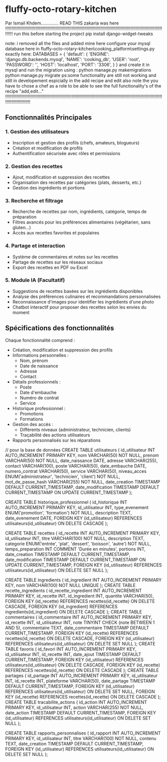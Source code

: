 # fluffy-octo-rotary-kitchen
Par Ismail Khdem..............
READ THIS
zakaria was here
!!!!!!!!!!!!!!!!!!!!!!!!!!!!!!!!!!!!!!!!!!!!!!!!!!!!!!!!!!!!!!!!!!!!!!!!!!!!!!!!!!!!!!!!!!!!!!!!!!!!!!!!!!!!!!!!!!!!!!!!!!!!!!!!!!!
run this before starting the project 
 pip install django-widget-tweaks

 note: 
 i removed all the files and added mine here
 configure your mysql database here in   fluffy-octo-rotary-kitchen\cooking_platform\settings.py
 exactly here:
 DATABASES = {
   'default': {
        'ENGINE': 'django.db.backends.mysql',
        'NAME': 'cooking_db',
        'USER': 'root',
        'PASSWORD': '',
        'HOST': 'localhost',
        'PORT': '3306',
    }
}
and create it in mysql and run the migration using :
python manage.py makemigrations 
python manage.py migrate
ps:some functionality are still not working and still in developement espicially in the add recipe and edit also note the you have to chose a chef as a role to be able to see the full functionality's of the recipe "add,edit..." 
!!!!!!!!!!!!!!!!!!!!!!!!!!!!!!!!!!!!!!!!!!!!!!!!!!!!!!!!!!!!!!!!!!!!!!!!!!!!!!!!!!!!!!!!!!!!!!!!!!!!!!!!!!!!!!!!!!!!!!!!!!!!!!!!!!!!!!!!!!!!!!!!!

## Fonctionnalités Principales

### 1. Gestion des utilisateurs
- Inscription et gestion des profils (chefs, amateurs, blogueurs)
- Création et modification de profils
- Authentification sécurisée avec rôles et permissions

### 2. Gestion des recettes
- Ajout, modification et suppression des recettes
- Organisation des recettes par catégories (plats, desserts, etc.)
- Gestion des ingrédients et portions

### 3. Recherche et filtrage
- Recherche de recettes par nom, ingrédients, catégorie, temps de préparation
- Filtres avancés pour les préférences alimentaires (végétarien, sans gluten...)
- Accès aux recettes favorites et populaires

### 4. Partage et interaction
- Système de commentaires et notes sur les recettes
- Partage de recettes sur les réseaux sociaux
- Export des recettes en PDF ou Excel

### 5. Module IA (Facultatif)
- Suggestions de recettes basées sur les ingrédients disponibles
- Analyse des préférences culinaires et recommandations personnalisées
- Reconnaissance d'images pour identifier les ingrédients d'une photo
- Chatbot interactif pour proposer des recettes selon les envies du moment

## Spécifications des fonctionnalités

Chaque fonctionnalité comprend :
- Création, modification et suppression des profils
- Informations personnelles :
  - Nom, prénom
  - Date de naissance
  - Adresse
  - Contact
- Détails professionnels :
  - Poste
  - Date d'embauche
  - Numéro de contrat
  - Service
- Historique professionnel :
  - Promotions
  - Formations
- Gestion des accès :
  - Différents niveaux (administrateur, technicien, clients)
  - Traçabilité des actions utilisateurs
- Rapports personnalisés sur les réparations





// pour la base de données 
CREATE TABLE utilisateurs (
    id_utilisateur INT AUTO_INCREMENT PRIMARY KEY,
    nom VARCHAR(50) NOT NULL,
    prenom VARCHAR(50) NOT NULL,
    date_naissance DATE,
    adresse VARCHAR(255),
    contact VARCHAR(100),
    poste VARCHAR(50),
    date_embauche DATE,
    numero_contrat VARCHAR(50),
    service VARCHAR(50),
    niveau_acces ENUM('administrateur', 'technicien', 'client') NOT NULL,
    mot_de_passe_hash VARCHAR(255) NOT NULL,
    date_creation TIMESTAMP DEFAULT CURRENT_TIMESTAMP,
    date_modification TIMESTAMP DEFAULT CURRENT_TIMESTAMP ON UPDATE CURRENT_TIMESTAMP
);


CREATE TABLE historique_professionnel (
    id_historique INT AUTO_INCREMENT PRIMARY KEY,
    id_utilisateur INT,
    type_evenement ENUM('promotion', 'formation') NOT NULL,
    description TEXT,
    date_evenement DATE,
    FOREIGN KEY (id_utilisateur) REFERENCES utilisateurs(id_utilisateur) ON DELETE CASCADE
);


CREATE TABLE recettes (
    id_recette INT AUTO_INCREMENT PRIMARY KEY,
    id_utilisateur INT,
    titre VARCHAR(100) NOT NULL,
    description TEXT,
    categorie ENUM('entrée', 'plat', 'dessert', 'boisson', 'autre') NOT NULL,
    temps_preparation INT COMMENT 'Durée en minutes',
    portions INT,
    date_creation TIMESTAMP DEFAULT CURRENT_TIMESTAMP,
    date_modification TIMESTAMP DEFAULT CURRENT_TIMESTAMP ON UPDATE CURRENT_TIMESTAMP,
    FOREIGN KEY (id_utilisateur) REFERENCES utilisateurs(id_utilisateur) ON DELETE SET NULL
);

CREATE TABLE ingredients (
    id_ingredient INT AUTO_INCREMENT PRIMARY KEY,
    nom VARCHAR(100) NOT NULL UNIQUE
);
CREATE TABLE recette_ingredients (
    id_recette_ingredient INT AUTO_INCREMENT PRIMARY KEY,
    id_recette INT,
    id_ingredient INT,
    quantite VARCHAR(50),
    FOREIGN KEY (id_recette) REFERENCES recettes(id_recette) ON DELETE CASCADE,
    FOREIGN KEY (id_ingredient) REFERENCES ingredients(id_ingredient) ON DELETE CASCADE
);
CREATE TABLE commentaires (
    id_commentaire INT AUTO_INCREMENT PRIMARY KEY,
    id_recette INT,
    id_utilisateur INT,
    note TINYINT CHECK (note BETWEEN 1 AND 5),
    commentaire TEXT,
    date_commentaire TIMESTAMP DEFAULT CURRENT_TIMESTAMP,
    FOREIGN KEY (id_recette) REFERENCES recettes(id_recette) ON DELETE CASCADE,
    FOREIGN KEY (id_utilisateur) REFERENCES utilisateurs(id_utilisateur) ON DELETE SET NULL
);
CREATE TABLE favoris (
    id_favori INT AUTO_INCREMENT PRIMARY KEY,
    id_utilisateur INT,
    id_recette INT,
    date_ajout TIMESTAMP DEFAULT CURRENT_TIMESTAMP,
    FOREIGN KEY (id_utilisateur) REFERENCES utilisateurs(id_utilisateur) ON DELETE CASCADE,
    FOREIGN KEY (id_recette) REFERENCES recettes(id_recette) ON DELETE CASCADE
);
CREATE TABLE partages (
    id_partage INT AUTO_INCREMENT PRIMARY KEY,
    id_utilisateur INT,
    id_recette INT,
    plateforme VARCHAR(50),
    date_partage TIMESTAMP DEFAULT CURRENT_TIMESTAMP,
    FOREIGN KEY (id_utilisateur) REFERENCES utilisateurs(id_utilisateur) ON DELETE SET NULL,
    FOREIGN KEY (id_recette) REFERENCES recettes(id_recette) ON DELETE CASCADE
);
CREATE TABLE tracabilite_actions (
    id_action INT AUTO_INCREMENT PRIMARY KEY,
    id_utilisateur INT,
    action VARCHAR(255) NOT NULL,
    date_action TIMESTAMP DEFAULT CURRENT_TIMESTAMP,
    FOREIGN KEY (id_utilisateur) REFERENCES utilisateurs(id_utilisateur) ON DELETE SET NULL
);

CREATE TABLE rapports_personnalises (
    id_rapport INT AUTO_INCREMENT PRIMARY KEY,
    id_utilisateur INT,
    titre VARCHAR(100) NOT NULL,
    contenu TEXT,
    date_creation TIMESTAMP DEFAULT CURRENT_TIMESTAMP,
    FOREIGN KEY (id_utilisateur) REFERENCES utilisateurs(id_utilisateur) ON DELETE SET NULL
);

